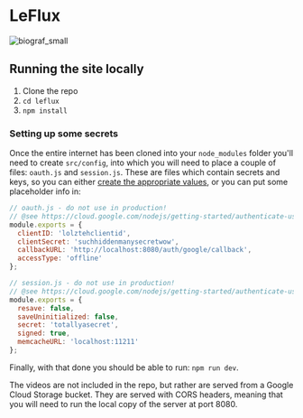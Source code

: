 # LeFlux

![biograf_small](https://cloud.githubusercontent.com/assets/617438/22658834/5f88797c-ec93-11e6-8e9c-b4309c3da1cc.png)

## Running the site locally

1. Clone the repo
1. `cd leflux`
1. `npm install`

### Setting up some secrets

Once the entire internet has been cloned into your `node_modules` folder you'll need to create
`src/config`, into which you will need to place a couple of files: `oauth.js` and `session.js`.
These are files which contain secrets and keys, so you can either
[create the appropriate values](https://cloud.google.com/nodejs/getting-started/authenticate-users),
or you can put some placeholder info in:

```javascript
// oauth.js - do not use in production!
// @see https://cloud.google.com/nodejs/getting-started/authenticate-users
module.exports = {
  clientID: 'lolztehclientid',
  clientSecret: 'suchhiddenmanysecretwow',
  callbackURL: 'http://localhost:8080/auth/google/callback',
  accessType: 'offline'
};
```

```javascript
// session.js - do not use in production!
// @see https://cloud.google.com/nodejs/getting-started/authenticate-users
module.exports = {
  resave: false,
  saveUninitialized: false,
  secret: 'totallyasecret',
  signed: true,
  memcacheURL: 'localhost:11211'
};
```

Finally, with that done you should be able to run: `npm run dev`.

The videos are not included in the repo, but rather are served from a Google
Cloud Storage bucket. They are served with CORS headers, meaning that
you will need to run the local copy of the server at port 8080.
